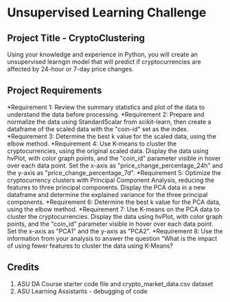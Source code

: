 # Unsupervised Learning Challenge 

## Project Title - CryptoClustering

Using your knowledge and experience in Python, you will create an unsupervised learngin model that will predict if cryptocurrencies are affected by 24-hour or 7-day price changes.

## Project Requirements
*Requirement 1: Review the summary statistics and plot of the data to understand the data before processing.
*Requirement 2: Prepare and normalize the data using StandardScalar from scikit-learn, then create a dataframe of the scaled data with the "coin-id" set as the index.
*Requirement 3: Determine the best k value for the scaled data, using the elbow method. 
*Requirement 4: Use K-means to cluster the cryptocurrencies, using the original scaled data. Display the data using hvPlot, with color graph points, and the "coin_id" parameter visible in hover over each data point. Set the x-axis as "price_change_percentage_24h" and the y-axis as "price_change_percentage_7d".
*Requirement 5: Optimize the cryptocurrency clusters with Principal Component Analysis, reducing the features to three principal components. Display the PCA data in a new dataframe and determine the explained variance for the three principal components.
*Requirement 6: Determine the best k value for the PCA data, using the elbow method.
*Requirement 7: Use K-means on the PCA data to cluster the cryptocurrencies. Display the data using hvPlot, with color graph points, and the "coin_id" parameter visible in hover over each data point. Set the x-axis as "PCA1" and the y-axis as "PCA2".
*Requirement 8: Use the information from your analysis to answer the question "What is the impact of using fewer features to cluster the data using K-Means?

## Credits 
1. ASU DA Course starter code file and crypto_market_data.csv dataset
2. ASU Learning Assistants - debugging of code
